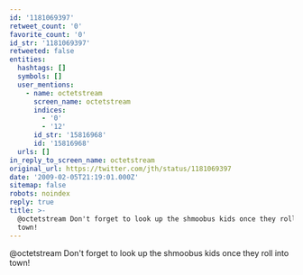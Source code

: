 ```yaml
---
id: '1181069397'
retweet_count: '0'
favorite_count: '0'
id_str: '1181069397'
retweeted: false
entities:
  hashtags: []
  symbols: []
  user_mentions:
    - name: octetstream
      screen_name: octetstream
      indices:
        - '0'
        - '12'
      id_str: '15816968'
      id: '15816968'
  urls: []
in_reply_to_screen_name: octetstream
original_url: https://twitter.com/jth/status/1181069397
date: '2009-02-05T21:19:01.000Z'
sitemap: false
robots: noindex
reply: true
title: >-
  @octetstream Don't forget to look up the shmoobus kids once they roll into
  town!
---
```


@octetstream Don't forget to look up the shmoobus kids once they roll into town!